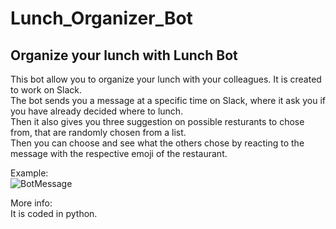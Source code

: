 # Lunch_Organizer_Bot
## **Organize your lunch with Lunch Bot**<br>
This bot allow you to organize your lunch with your colleagues. It is created to work on Slack.<br>
The bot sends you a message at a specific time on Slack, where it ask you if you have already decided where to lunch.<br>
Then it also gives you three suggestion on possible resturants to chose from, that are randomly chosen from a list.<br>
Then you can choose and see what the others chose by reacting to the message with the respective emoji of the restaurant.

Example:<br>
![BotMessage](https://user-images.githubusercontent.com/85867861/176222168-4841ac40-2fd2-485b-b893-5f3adf0707c4.png)


More info:<br>
It is coded in python.
